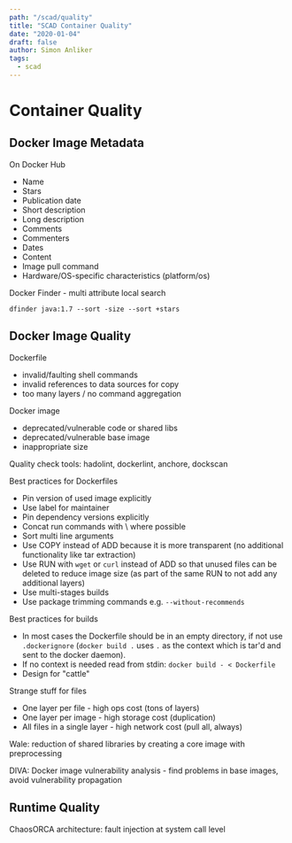```yaml
---
path: "/scad/quality"
title: "SCAD Container Quality"
date: "2020-01-04"
draft: false
author: Simon Anliker
tags:
  - scad
---
```


# Container Quality

## Docker Image Metadata

On Docker Hub
- Name
- Stars
- Publication date
- Short description
- Long description
- Comments
- Commenters
- Dates
- Content
- Image pull command
- Hardware/OS-specific characteristics (platform/os)


Docker Finder - multi attribute local search

    dfinder java:1.7 --sort -size --sort +stars
    

## Docker Image Quality

Dockerfile
- invalid/faulting shell commands
- invalid references to data sources for copy
- too many layers / no command aggregation

Docker image
- deprecated/vulnerable code or shared libs
- deprecated/vulnerable base image
- inappropriate size


Quality check tools: hadolint, dockerlint, anchore, dockscan


Best practices for Dockerfiles
- Pin version of used image explicitly
- Use label for maintainer
- Pin dependency versions explicitly
- Concat run commands with \ where possible
- Sort multi line arguments
- Use COPY instead of ADD because it is more transparent (no additional functionality like tar extraction)
- Use RUN with `wget` or `curl` instead of ADD so that unused files can be deleted to reduce image size (as part of the same RUN to not add any additional layers)
- Use multi-stages builds
- Use package trimming commands e.g. `--without-recommends` 

Best practices for builds
- In most cases the Dockerfile should be in an empty directory, if not use `.dockerignore` (`docker build .` uses `.` as the context which is tar'd and sent to the docker daemon).
- If no context is needed read from stdin: `docker build - < Dockerfile`
- Design for "cattle"


Strange stuff for files
- One layer per file - high ops cost (tons of layers)
- One layer per image - high storage cost (duplication)
- All files in a single layer - high network cost (pull all, always)

Wale: reduction of shared libraries by creating a core image with preprocessing

DIVA: Docker image vulnerability analysis - find problems in base images, avoid vulnerability propagation


## Runtime Quality

ChaosORCA architecture: fault injection at system call level



